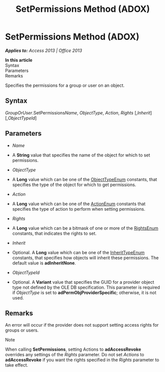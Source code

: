 ﻿---
title: SetPermissions Method (ADOX)
TOCTitle: SetPermissions Method (ADOX)
ms:assetid: 63d1053d-fb32-456b-ae67-3a4e45aa01af
ms:mtpsurl: https://msdn.microsoft.com/en-us/library/JJ249382(v=office.15)
ms:contentKeyID: 48545274
ms.date: 09/18/2015
mtps_version: v=office.15
---

# SetPermissions Method (ADOX)


_**Applies to:** Access 2013 | Office 2013_

**In this article**  
Syntax  
Parameters  
Remarks  

Specifies the permissions for a group or user on an object.

## Syntax

*GroupOrUser*.SetPermissions*Name*, *ObjectType*, *Action*, *Rights* \[,*Inherit*\] \[,*ObjectTypeId*\]

## Parameters

  - *Name*

  - A **String** value that specifies the name of the object for which to set permissions.

  - *ObjectType*

  - A **Long** value which can be one of the [ObjectTypeEnum](objecttypeenum.md) constants, that specifies the type of the object for which to get permissions.

  - *Action*

  - A **Long** value which can be one of the [ActionEnum](actionenum.md) constants that specifies the type of action to perform when setting permissions.

  - *Rights*

  - A **Long** value which can be a bitmask of one or more of the [RightsEnum](rightsenum.md) constants, that indicates the rights to set.

  - *Inherit*

  - Optional. A **Long** value which can be one of the [InheritTypeEnum](inherittypeenum.md) constants, that specifies how objects will inherit these permissions. The default value is **adInheritNone**.

  - *ObjectTypeId*

  - Optional. A **Variant** value that specifies the GUID for a provider object type not defined by the OLE DB specification. This parameter is required if *ObjectType* is set to **adPermObjProviderSpecific**; otherwise, it is not used.

## Remarks

An error will occur if the provider does not support setting access rights for groups or users.


> [!NOTE]
> <P>When calling <STRONG>SetPermissions</STRONG>, setting Actions to <STRONG>adAccessRevoke</STRONG> overrides any settings of the <EM>Rights</EM> parameter. Do not set <EM>Actions</EM> to <STRONG>adAccessRevoke</STRONG> if you want the rights specified in the <EM>Rights</EM> parameter to take effect.</P>


